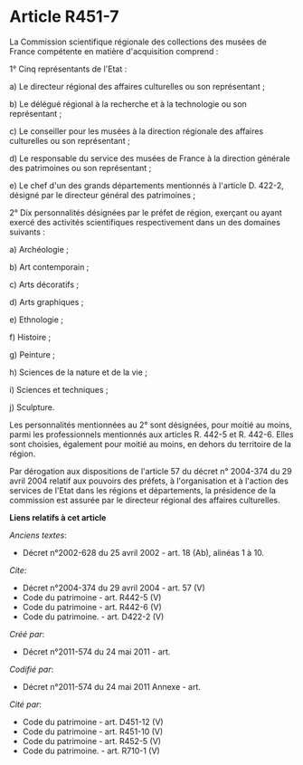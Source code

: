 # Article R451-7

La Commission scientifique régionale des collections des musées de France compétente en matière d'acquisition comprend :

1° Cinq représentants de l'Etat :

a) Le directeur régional des affaires culturelles ou son représentant ;

b) Le délégué régional à la recherche et à la technologie ou son représentant ;

c) Le conseiller pour les musées à la direction régionale des affaires culturelles ou son représentant ;

d) Le responsable du service des musées de France à la direction générale des patrimoines ou son représentant ;

e) Le chef d'un des grands départements mentionnés à l'article D. 422-2, désigné par le directeur général des patrimoines ;

2° Dix personnalités désignées par le préfet de région, exerçant ou ayant exercé des activités scientifiques respectivement
dans un des domaines suivants :

a) Archéologie ;

b) Art contemporain ;

c) Arts décoratifs ;

d) Arts graphiques ;

e) Ethnologie ;

f) Histoire ;

g) Peinture ;

h) Sciences de la nature et de la vie ;

i) Sciences et techniques ;

j) Sculpture.

Les personnalités mentionnées au 2° sont désignées, pour moitié au moins, parmi les professionnels mentionnés aux articles R.
442-5 et R. 442-6. Elles sont choisies, également pour moitié au moins, en dehors du territoire de la région.

Par dérogation aux dispositions de l'article 57 du décret n° 2004-374 du 29 avril 2004 relatif aux pouvoirs des préfets, à
l'organisation et à l'action des services de l'Etat dans les régions et départements, la présidence de la commission est
assurée par le directeur régional des affaires culturelles.

**Liens relatifs à cet article**

_Anciens textes_:

  - Décret n°2002-628 du 25 avril 2002 - art. 18 (Ab), alinéas 1 à 10.

_Cite_:

  - Décret n°2004-374 du 29 avril 2004 - art. 57 (V)
  - Code du patrimoine - art. R442-5 (V)
  - Code du patrimoine - art. R442-6 (V)
  - Code du patrimoine. - art. D422-2 (V)

_Créé par_:

  - Décret n°2011-574 du 24 mai 2011  - art.

_Codifié par_:

  - Décret n°2011-574 du 24 mai 2011 Annexe - art.

_Cité par_:

  - Code du patrimoine - art. D451-12 (V)
  - Code du patrimoine - art. R451-10 (V)
  - Code du patrimoine - art. R452-5 (V)
  - Code du patrimoine. - art. R710-1 (V)
